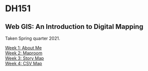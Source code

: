 # DH151
## Web GIS: An Introduction to Digital Mapping

Taken Spring quarter 2021. 

[Week 1: About Me](Week1/aboutme.html)<br/>
[Week 2: Maproom](Week2/index.html)<br/>
[Week 3: Story Map](Week3/index.html)<br/>
[Week 4: CSV Map](Week4/index.html)<br/>

